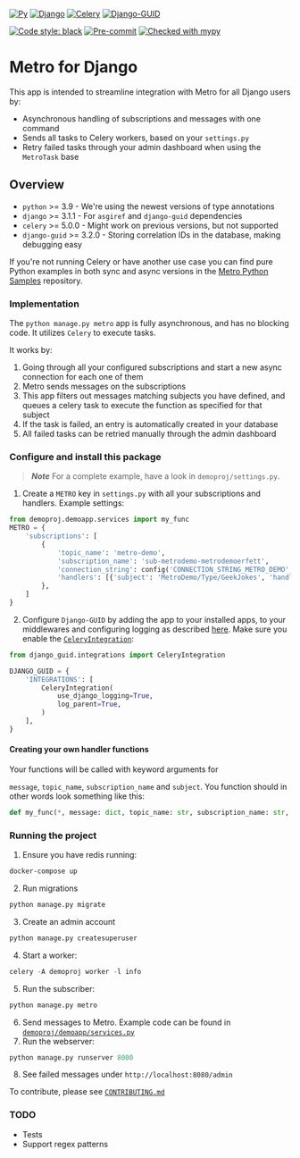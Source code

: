 [![Py](https://img.shields.io/badge/python-v3.9+-blue.svg)](https://python.org)
[![Django](https://img.shields.io/badge/django-3.1.1+%20-blue.svg)](https://djangoproject.com)
[![Celery](https://img.shields.io/badge/celery-5.0.0+%20-blue.svg)](https://docs.celeryproject.org/en/stable/)
[![Django-GUID](https://img.shields.io/badge/django--guid-3.2.0+-blue.svg)](https://github.com/snok/django-guid/)

[![Code style: black](https://img.shields.io/badge/code%20style-black-000000.svg)](https://github.com/psf/black)
[![Pre-commit](https://img.shields.io/badge/pre--commit-enabled-brightgreen?logo=pre-commit&logoColor=white)](https://github.com/pre-commit/pre-commit)
[![Checked with mypy](http://www.mypy-lang.org/static/mypy_badge.svg)](http://mypy-lang.org/)

# Metro for Django

This app is intended to streamline integration with Metro for all Django users by:

* Asynchronous handling of subscriptions and messages with one command
* Sends all tasks to Celery workers, based on your `settings.py`
* Retry failed tasks through your admin dashboard when using the `MetroTask` base

## Overview
* `python` >= 3.9 - We're using the newest versions of type annotations
* `django` >= 3.1.1 - For `asgiref` and `django-guid` dependencies
* `celery` >= 5.0.0 - Might work on previous versions, but not supported
* `django-guid` >= 3.2.0 - Storing correlation IDs in the database, making debugging easy

If you're not running Celery or have another use case you can find pure Python examples in both sync and async versions
in the [Metro Python Samples](***REMOVED***)
repository.


### Implementation

The `python manage.py metro` app is fully asynchronous, and has no blocking code. It utilizes `Celery` to execute tasks.

It works by:
1. Going through all your configured subscriptions and start a new async connection for each one of them
2. Metro sends messages on the subscriptions
3. This app filters out messages matching subjects you have defined, and queues a celery task to execute
   the function as specified for that subject
4. If the task is failed, an entry is automatically created in your database
5. All failed tasks can be retried manually through the admin dashboard


### Configure and install this package


> **_Note_**
> For a complete example, have a look in `demoproj/settings.py`.

1. Create a `METRO` key in `settings.py` with all your subscriptions and handlers.
Example settings:
```python
from demoproj.demoapp.services import my_func
METRO = {
    'subscriptions': [
        {
            'topic_name': 'metro-demo',
            'subscription_name': 'sub-metrodemo-metrodemoerfett',
            'connection_string': config('CONNECTION_STRING_METRO_DEMO', None),
            'handlers': [{'subject': 'MetroDemo/Type/GeekJokes', 'handler_function': my_func}],
        },
    ]
}
```

2. Configure `Django-GUID`  by adding the app to your installed apps, to your middlewares and configuring logging
as described [here](https://github.com/snok/django-guid#configuration).
Make sure you enable the [`CeleryIntegration`](https://django-guid.readthedocs.io/en/latest/integrations.html#celery):
```python
from django_guid.integrations import CeleryIntegration

DJANGO_GUID = {
    'INTEGRATIONS': [
        CeleryIntegration(
            use_django_logging=True,
            log_parent=True,
        )
    ],
}
```


#### Creating your own handler functions

Your functions will be called with keyword arguments for


`message`, `topic_name`, `subscription_name` and `subject`. You function should in other words
look something like this:

```python
def my_func(*, message: dict, topic_name: str, subscription_name: str, subject: str) -> None:
```


### Running the project
1. Ensure you have redis running:
```bash
docker-compose up
```
2. Run migrations
```bash
python manage.py migrate
```
3. Create an admin account
```bash
python manage.py createsuperuser
```
4. Start a worker:
```python
celery -A demoproj worker -l info
```
5. Run the subscriber:
```python
python manage.py metro
```
6. Send messages to Metro. Example code can be found in [`demoproj/demoapp/services.py`](demoproj/demoapp/services.py)
7. Run the webserver:
```python
python manage.py runserver 8000
```
8. See failed messages under `http://localhost:8080/admin`

To contribute, please see [`CONTRIBUTING.md`](CONTRIBUTING.md)

### TODO
* Tests
* Support regex patterns
